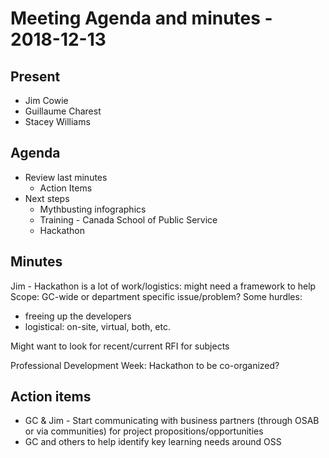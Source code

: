 # Meeting Agenda and minutes - 2018-12-13

## Present

* Jim Cowie
* Guillaume Charest
* Stacey Williams

## Agenda

* Review last minutes
  * Action Items
* Next steps
  * Mythbusting infographics
  * Training - Canada School of Public Service
  * Hackathon

## Minutes

Jim - Hackathon is a lot of work/logistics: might need a framework to help
Scope: GC-wide or department specific issue/problem?
Some hurdles:

* freeing up the developers
* logistical: on-site, virtual, both, etc.

Might want to look for recent/current RFI for subjects

Professional Development Week: Hackathon to be co-organized?

## Action items

* GC & Jim - Start communicating with business partners (through OSAB or via communities) for project propositions/opportunities
* GC and others to help identify key learning needs around OSS

